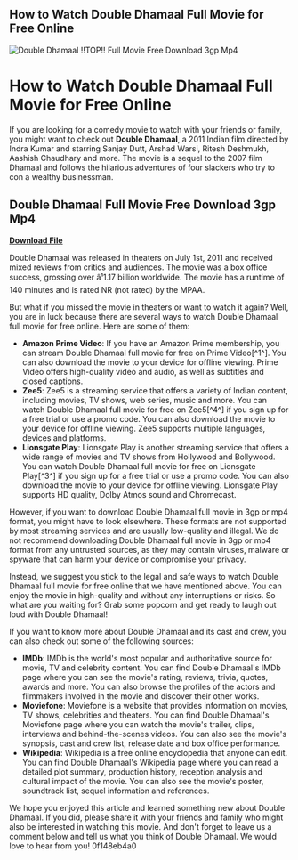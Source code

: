 ## How to Watch Double Dhamaal Full Movie for Free Online

 
![Double Dhamaal !!TOP!! Full Movie Free Download 3gp Mp4](https://i.ytimg.com/vi/-bzDa7zIGms/hqdefault.jpg)

 
# How to Watch Double Dhamaal Full Movie for Free Online
 
If you are looking for a comedy movie to watch with your friends or family, you might want to check out **Double Dhamaal**, a 2011 Indian film directed by Indra Kumar and starring Sanjay Dutt, Arshad Warsi, Ritesh Deshmukh, Aashish Chaudhary and more. The movie is a sequel to the 2007 film Dhamaal and follows the hilarious adventures of four slackers who try to con a wealthy businessman.
 
## Double Dhamaal Full Movie Free Download 3gp Mp4


[**Download File**](https://www.google.com/url?q=https%3A%2F%2Fshoxet.com%2F2tM6bA&sa=D&sntz=1&usg=AOvVaw1VL0m60Qaa7seTCHLwrhAq)

 
Double Dhamaal was released in theaters on July 1st, 2011 and received mixed reviews from critics and audiences. The movie was a box office success, grossing over â¹1.17 billion worldwide. The movie has a runtime of 140 minutes and is rated NR (not rated) by the MPAA.
 
But what if you missed the movie in theaters or want to watch it again? Well, you are in luck because there are several ways to watch Double Dhamaal full movie for free online. Here are some of them:
 
- **Amazon Prime Video**: If you have an Amazon Prime membership, you can stream Double Dhamaal full movie for free on Prime Video[^1^]. You can also download the movie to your device for offline viewing. Prime Video offers high-quality video and audio, as well as subtitles and closed captions.
- **Zee5**: Zee5 is a streaming service that offers a variety of Indian content, including movies, TV shows, web series, music and more. You can watch Double Dhamaal full movie for free on Zee5[^4^] if you sign up for a free trial or use a promo code. You can also download the movie to your device for offline viewing. Zee5 supports multiple languages, devices and platforms.
- **Lionsgate Play**: Lionsgate Play is another streaming service that offers a wide range of movies and TV shows from Hollywood and Bollywood. You can watch Double Dhamaal full movie for free on Lionsgate Play[^3^] if you sign up for a free trial or use a promo code. You can also download the movie to your device for offline viewing. Lionsgate Play supports HD quality, Dolby Atmos sound and Chromecast.

However, if you want to download Double Dhamaal full movie in 3gp or mp4 format, you might have to look elsewhere. These formats are not supported by most streaming services and are usually low-quality and illegal. We do not recommend downloading Double Dhamaal full movie in 3gp or mp4 format from any untrusted sources, as they may contain viruses, malware or spyware that can harm your device or compromise your privacy.
 
Instead, we suggest you stick to the legal and safe ways to watch Double Dhamaal full movie for free online that we have mentioned above. You can enjoy the movie in high-quality and without any interruptions or risks. So what are you waiting for? Grab some popcorn and get ready to laugh out loud with Double Dhamaal!
  
If you want to know more about Double Dhamaal and its cast and crew, you can also check out some of the following sources:

- **IMDb**: IMDb is the world's most popular and authoritative source for movie, TV and celebrity content. You can find Double Dhamaal's IMDb page where you can see the movie's rating, reviews, trivia, quotes, awards and more. You can also browse the profiles of the actors and filmmakers involved in the movie and discover their other works.
- **Moviefone**: Moviefone is a website that provides information on movies, TV shows, celebrities and theaters. You can find Double Dhamaal's Moviefone page where you can watch the movie's trailer, clips, interviews and behind-the-scenes videos. You can also see the movie's synopsis, cast and crew list, release date and box office performance.
- **Wikipedia**: Wikipedia is a free online encyclopedia that anyone can edit. You can find Double Dhamaal's Wikipedia page where you can read a detailed plot summary, production history, reception analysis and cultural impact of the movie. You can also see the movie's poster, soundtrack list, sequel information and references.

We hope you enjoyed this article and learned something new about Double Dhamaal. If you did, please share it with your friends and family who might also be interested in watching this movie. And don't forget to leave us a comment below and tell us what you think of Double Dhamaal. We would love to hear from you!
 0f148eb4a0
